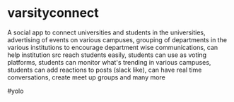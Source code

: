 
# varsityconnect
A social app to connect universities and students in the universities, advertising of events on various campuses, grouping of departments in the various institutions to encourage department wise communications, can help institution src reach students easily, students can use as voting platforms, students can monitor what's trending in various campuses, students can add reactions to posts (slack like), can have real time conversations, create meet up groups and many more

#yolo
